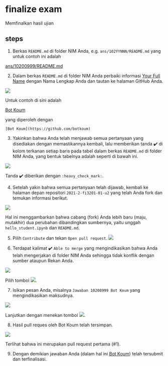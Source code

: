 # finalize exam
Memfinalkan hasil ujian


## steps
1. Berkas `README.md` di folder NIM Anda, e.g. `ans/102YYNNN/README.md` yang untuk contoh ini adalah
  
  [ans/10200999/README.md](https://github.com/botkoum/2021-2-fi3201-01-u2/blob/main/ans/10200999/README.md)

2. Dalam berkas `README.md` di folder NIM Anda perbaiki informasi
  [Your Full Name](https://github.com/username) dengan Nama Lengkap Anda dan tautan ke halaman GitHub Anda.
  
  ![](repository-ans-readme-fullname.png)
  
  Untuk contoh di sini adalah
  
  [Bot Koum](https://github.com/botkoum)
  
  yang diperoleh dengan
  
  `[Bot Koum](https://github.com/botkoum)`
 
 3. Yakinkan bahwa Anda telah menjawab semua pertanyaan yang disediakan dengan memastikannya kembali, lalu memberikan tanda :heavy_check_mark: di kolom terkanan setiap baris pada tabel dalam berkas `README.md` di folder NIM Anda, yang bentuk tabelnya adalah seperti di bawah ini.

  ![](repository-ans-readme-progress-table.png)
  
  Tanda :heavy_check_mark: diberikan dengan `:heavy_check_mark:`.

4. Setelah yakin bahwa semua pertanyaan telah dijawab, kembali ke halaman depan repositori `2021-2-fi3201-01-u2` yang telah Anda fork dan temukan informasi berikut.

  ![](branch-2-commits-ahead.png)
  
  Hal ini menggambarkan bahwa cabang (fork) Anda lebih baru (maju, mutakhir) dua perubahan dibandingkan sumbernya, yaitu unggah `hello_student.ipynb` dan `README.md`.

5. Pilih `Contribute` dan tekan `Open pull request`.
  ![](branch-open-pull-request.png)

6. Terdapat kalimat :heavy_check_mark: `Able to merge` yang mengindikasikan bahwa Anda telah mengerjakan di folder NIM Anda sehingga tidak konflik dengan sumber ataupun Rekan Anda.

  ![](branch-able-to-merge.png)
  
  Pilih tombol ![](create-pull-request-button.png).

7. Isikan pesan Anda, misalnya `Jawaban 10200999 Bot Koum` yang mengindikasikan maksudnya.

  ![](pull-request-title.png)

  Lanjutkan dengan menekan tombol ![](create-pull-request-button.png).
  
8. Hasil pull reques oleh Bot Koum telah tersimpan.

  ![](pull-request-number-1.png)
  
  Terlihat bahwa ini merupakan pull request pertama (#1).
  
9. Dengan demikian jawaban Anda (dalam hal ini [Bot Koum](https://github.com/botkoum)) telah tersubmit dan terfinalisasi.
